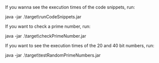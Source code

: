 If you wanna see the execution times of the code snippets, run:

  java -jar .\target\runCodeSnippets.jar

If you want to check a prime number, run:

  java -jar .\target\checkPrimeNumber.jar

If you want to see the execution times of the 20 and 40 bit numbers, run:

  java -jar .\target\testRandomPrimeNumbers.jar
